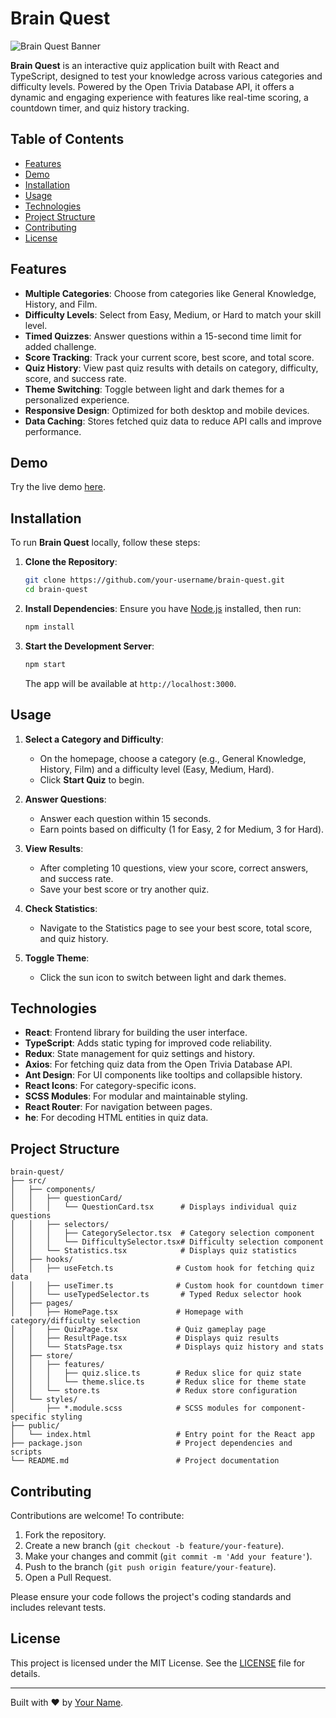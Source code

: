 # Brain Quest

![Brain Quest Banner](https://via.placeholder.com/1200x300.png?text=Brain+Quest) <!-- Replace with actual banner image if available -->

**Brain Quest** is an interactive quiz application built with React and TypeScript, designed to test your knowledge across various categories and difficulty levels. Powered by the Open Trivia Database API, it offers a dynamic and engaging experience with features like real-time scoring, a countdown timer, and quiz history tracking.

## Table of Contents

- [Features](#features)
- [Demo](#demo)
- [Installation](#installation)
- [Usage](#usage)
- [Technologies](#technologies)
- [Project Structure](#project-structure)
- [Contributing](#contributing)
- [License](#license)

## Features

- **Multiple Categories**: Choose from categories like General Knowledge, History, and Film.
- **Difficulty Levels**: Select from Easy, Medium, or Hard to match your skill level.
- **Timed Quizzes**: Answer questions within a 15-second time limit for added challenge.
- **Score Tracking**: Track your current score, best score, and total score.
- **Quiz History**: View past quiz results with details on category, difficulty, score, and success rate.
- **Theme Switching**: Toggle between light and dark themes for a personalized experience.
- **Responsive Design**: Optimized for both desktop and mobile devices.
- **Data Caching**: Stores fetched quiz data to reduce API calls and improve performance.

## Demo

Try the live demo [here](#). <!-- Replace with actual deployment link if available -->

## Installation

To run **Brain Quest** locally, follow these steps:

1. **Clone the Repository**:

   ```bash
   git clone https://github.com/your-username/brain-quest.git
   cd brain-quest
   ```

2. **Install Dependencies**:
   Ensure you have [Node.js](https://nodejs.org/) installed, then run:

   ```bash
   npm install
   ```

3. **Start the Development Server**:
   ```bash
   npm start
   ```
   The app will be available at `http://localhost:3000`.

## Usage

1. **Select a Category and Difficulty**:

   - On the homepage, choose a category (e.g., General Knowledge, History, Film) and a difficulty level (Easy, Medium, Hard).
   - Click **Start Quiz** to begin.

2. **Answer Questions**:

   - Answer each question within 15 seconds.
   - Earn points based on difficulty (1 for Easy, 2 for Medium, 3 for Hard).

3. **View Results**:

   - After completing 10 questions, view your score, correct answers, and success rate.
   - Save your best score or try another quiz.

4. **Check Statistics**:

   - Navigate to the Statistics page to see your best score, total score, and quiz history.

5. **Toggle Theme**:
   - Click the sun icon to switch between light and dark themes.

## Technologies

- **React**: Frontend library for building the user interface.
- **TypeScript**: Adds static typing for improved code reliability.
- **Redux**: State management for quiz settings and history.
- **Axios**: For fetching quiz data from the Open Trivia Database API.
- **Ant Design**: For UI components like tooltips and collapsible history.
- **React Icons**: For category-specific icons.
- **SCSS Modules**: For modular and maintainable styling.
- **React Router**: For navigation between pages.
- **he**: For decoding HTML entities in quiz data.

## Project Structure

```plaintext
brain-quest/
├── src/
│   ├── components/
│   │   ├── questionCard/
│   │   │   └── QuestionCard.tsx      # Displays individual quiz questions
│   │   ├── selectors/
│   │   │   ├── CategorySelector.tsx  # Category selection component
│   │   │   └── DifficultySelector.tsx# Difficulty selection component
│   │   └── Statistics.tsx            # Displays quiz statistics
│   ├── hooks/
│   │   ├── useFetch.ts              # Custom hook for fetching quiz data
│   │   ├── useTimer.ts              # Custom hook for countdown timer
│   │   └── useTypedSelector.ts       # Typed Redux selector hook
│   ├── pages/
│   │   ├── HomePage.tsx             # Homepage with category/difficulty selection
│   │   ├── QuizPage.tsx             # Quiz gameplay page
│   │   ├── ResultPage.tsx           # Displays quiz results
│   │   └── StatsPage.tsx            # Displays quiz history and stats
│   ├── store/
│   │   ├── features/
│   │   │   ├── quiz.slice.ts        # Redux slice for quiz state
│   │   │   └── theme.slice.ts       # Redux slice for theme state
│   │   └── store.ts                 # Redux store configuration
│   └── styles/
│       ├── *.module.scss            # SCSS modules for component-specific styling
├── public/
│   └── index.html                   # Entry point for the React app
├── package.json                     # Project dependencies and scripts
└── README.md                        # Project documentation
```

## Contributing

Contributions are welcome! To contribute:

1. Fork the repository.
2. Create a new branch (`git checkout -b feature/your-feature`).
3. Make your changes and commit (`git commit -m 'Add your feature'`).
4. Push to the branch (`git push origin feature/your-feature`).
5. Open a Pull Request.

Please ensure your code follows the project's coding standards and includes relevant tests.

## License

This project is licensed under the MIT License. See the [LICENSE](LICENSE) file for details.

---

Built with ❤️ by [Your Name](https://github.com/your-username). <!-- Replace with your GitHub username -->
